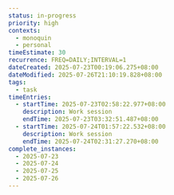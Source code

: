 ```yaml
---
status: in-progress
priority: high
contexts:
  - monoquin
  - personal
timeEstimate: 30
recurrence: FREQ=DAILY;INTERVAL=1
dateCreated: 2025-07-23T00:19:06.275+08:00
dateModified: 2025-07-26T21:10:19.828+08:00
tags:
  - task
timeEntries:
  - startTime: 2025-07-23T02:58:22.977+08:00
    description: Work session
    endTime: 2025-07-23T03:32:51.487+08:00
  - startTime: 2025-07-24T01:57:22.532+08:00
    description: Work session
    endTime: 2025-07-24T02:31:27.270+08:00
complete_instances:
  - 2025-07-23
  - 2025-07-24
  - 2025-07-25
  - 2025-07-26
---
```


